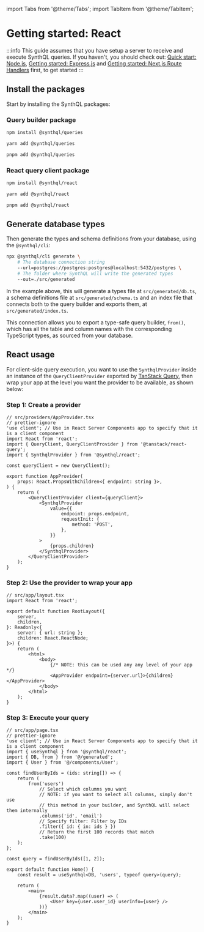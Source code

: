 import Tabs from '@theme/Tabs';
import TabItem from '@theme/TabItem';

# Getting started: React

:::info
This guide assumes that you have setup a server to receive and execute SynthQL queries. If you haven't, you should check out:
[Quick start: Node.js](./quick-start), [Getting started: Express.js](./express) and [Getting started: Next.js Route Handlers](./next) first, to get started
:::

## Install the packages

Start by installing the SynthQL packages:

### Query builder package

<Tabs>
<TabItem value="npm" label="npm">

```bash
npm install @synthql/queries
```

</TabItem>
<TabItem value="yarn" label="yarn">

```bash
yarn add @synthql/queries
```

</TabItem>
<TabItem value="pnpm" label="pnpm">

```bash
pnpm add @synthql/queries
```

</TabItem>
</Tabs>

### React query client package

<Tabs>
<TabItem value="npm" label="npm">

```bash
npm install @synthql/react
```

</TabItem>
  
<TabItem value="yarn" label="yarn">

```bash
yarn add @synthql/react
```

</TabItem>

<TabItem value="pnpm" label="pnpm">

```bash
pnpm add @synthql/react
```

</TabItem>
</Tabs>

## Generate database types

Then generate the types and schema definitions from your database, using the `@synthql/cli`:

```bash
npx @synthql/cli generate \
    # The database connection string
    --url=postgres://postgres:postgres@localhost:5432/postgres \
    # The folder where SynthQL will write the generated types
    --out=./src/generated
```

In the example above, this will generate a types file at `src/generated/db.ts`, a schema definitions file at `src/generated/schema.ts` and an index file that connects both to the query builder and exports them, at `src/generated/index.ts`.

This connection allows you to export a type-safe query builder, `from()`, which has all the table and column names with the corresponding TypeScript types, as sourced from your database.

## React usage

For client-side query execution, you want to use the `SynthqlProvider` inside an instance of the `QueryClientProvider` exported by [TanStack Query](https://tanstack.com/query/latest/docs/framework/react/installation), then wrap your app at the level you want the provider to be available, as shown below:

### Step 1: Create a provider

```tsx
// src/providers/AppProvider.tsx
// prettier-ignore
'use client'; // Use in React Server Components app to specify that it is a client component
import React from 'react';
import { QueryClient, QueryClientProvider } from '@tanstack/react-query';
import { SynthqlProvider } from '@synthql/react';

const queryClient = new QueryClient();

export function AppProvider(
    props: React.PropsWithChildren<{ endpoint: string }>,
) {
    return (
        <QueryClientProvider client={queryClient}>
            <SynthqlProvider
                value={{
                    endpoint: props.endpoint,
                    requestInit: {
                        method: 'POST',
                    },
                }}
            >
                {props.children}
            </SynthqlProvider>
        </QueryClientProvider>
    );
}
```

### Step 2: Use the provider to wrap your app

```tsx
// src/app/layout.tsx
import React from 'react';

export default function RootLayout({
    server,
    children,
}: Readonly<{
    server: { url: string };
    children: React.ReactNode;
}>) {
    return (
        <html>
            <body>
                {/* NOTE: this can be used any any level of your app */}
                <AppProvider endpoint={server.url}>{children}</AppProvider>
            </body>
        </html>
    );
}
```

### Step 3: Execute your query

```tsx
// src/app/page.tsx
// prettier-ignore
'use client'; // Use in React Server Components app to specify that it is a client component
import { useSynthql } from '@synthql/react';
import { DB, from } from '@/generated';
import { User } from '@/components/User';

const findUserByIds = (ids: string[]) => {
    return (
        from('users')
            // Select which columns you want
            // NOTE: if you want to select all columns, simply don't use
            // this method in your builder, and SynthQL will select them internally
            .columns('id', 'email')
            // Specify filter: Filter by IDs
            .filter({ id: { in: ids } })
            // Return the first 100 records that match
            .take(100)
    );
};

const query = findUserByIds([1, 2]);

export default function Home() {
    const result = useSynthql<DB, 'users', typeof query>(query);

    return (
        <main>
            {result.data?.map((user) => (
                <User key={user.user_id} userInfo={user} />
            ))}
        </main>
    );
}
```
